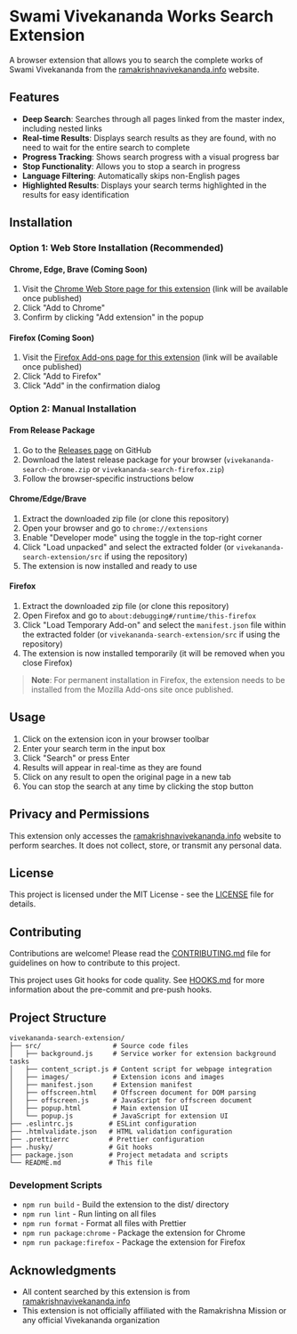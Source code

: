 # Swami Vivekananda Works Search Extension

A browser extension that allows you to search the complete works of Swami Vivekananda from the [ramakrishnavivekananda.info](https://www.ramakrishnavivekananda.info/vivekananda/master_index.htm) website.

## Features

- **Deep Search**: Searches through all pages linked from the master index, including nested links
- **Real-time Results**: Displays search results as they are found, with no need to wait for the entire search to complete
- **Progress Tracking**: Shows search progress with a visual progress bar
- **Stop Functionality**: Allows you to stop a search in progress
- **Language Filtering**: Automatically skips non-English pages
- **Highlighted Results**: Displays your search terms highlighted in the results for easy identification

## Installation

### Option 1: Web Store Installation (Recommended)

#### Chrome, Edge, Brave (Coming Soon)

1. Visit the [Chrome Web Store page for this extension](#) (link will be available once published)
2. Click "Add to Chrome"
3. Confirm by clicking "Add extension" in the popup

#### Firefox (Coming Soon)

1. Visit the [Firefox Add-ons page for this extension](#) (link will be available once published)
2. Click "Add to Firefox"
3. Click "Add" in the confirmation dialog

### Option 2: Manual Installation

#### From Release Package

1. Go to the [Releases page](https://github.com/sreekar339339/vivekananda-search-extension/releases) on GitHub
2. Download the latest release package for your browser (`vivekananda-search-chrome.zip` or `vivekananda-search-firefox.zip`)
3. Follow the browser-specific instructions below

#### Chrome/Edge/Brave

1. Extract the downloaded zip file (or clone this repository)
2. Open your browser and go to `chrome://extensions`
3. Enable "Developer mode" using the toggle in the top-right corner
4. Click "Load unpacked" and select the extracted folder (or `vivekananda-search-extension/src` if using the repository)
5. The extension is now installed and ready to use

#### Firefox

1. Extract the downloaded zip file (or clone this repository)
2. Open Firefox and go to `about:debugging#/runtime/this-firefox`
3. Click "Load Temporary Add-on" and select the `manifest.json` file within the extracted folder (or `vivekananda-search-extension/src` if using the repository)
4. The extension is now installed temporarily (it will be removed when you close Firefox)

> **Note**: For permanent installation in Firefox, the extension needs to be installed from the Mozilla Add-ons site once published.

## Usage

1. Click on the extension icon in your browser toolbar
2. Enter your search term in the input box
3. Click "Search" or press Enter
4. Results will appear in real-time as they are found
5. Click on any result to open the original page in a new tab
6. You can stop the search at any time by clicking the stop button

## Privacy and Permissions

This extension only accesses the [ramakrishnavivekananda.info](https://www.ramakrishnavivekananda.info/) website to perform searches. It does not collect, store, or transmit any personal data.

## License

This project is licensed under the MIT License - see the [LICENSE](LICENSE) file for details.

## Contributing

Contributions are welcome! Please read the [CONTRIBUTING.md](CONTRIBUTING.md) file for guidelines on how to contribute to this project.

This project uses Git hooks for code quality. See [HOOKS.md](HOOKS.md) for more information about the pre-commit and pre-push hooks.

## Project Structure

```
vivekananda-search-extension/
├── src/                  # Source code files
│   ├── background.js     # Service worker for extension background tasks
│   ├── content_script.js # Content script for webpage integration
│   ├── images/           # Extension icons and images
│   ├── manifest.json     # Extension manifest
│   ├── offscreen.html    # Offscreen document for DOM parsing
│   ├── offscreen.js      # JavaScript for offscreen document
│   ├── popup.html        # Main extension UI
│   └── popup.js          # JavaScript for extension UI
├── .eslintrc.js         # ESLint configuration
├── .htmlvalidate.json   # HTML validation configuration
├── .prettierrc          # Prettier configuration
├── .husky/              # Git hooks
├── package.json         # Project metadata and scripts
└── README.md            # This file
```

### Development Scripts

- `npm run build` - Build the extension to the dist/ directory
- `npm run lint` - Run linting on all files
- `npm run format` - Format all files with Prettier
- `npm run package:chrome` - Package the extension for Chrome
- `npm run package:firefox` - Package the extension for Firefox

## Acknowledgments

- All content searched by this extension is from [ramakrishnavivekananda.info](https://www.ramakrishnavivekananda.info/)
- This extension is not officially affiliated with the Ramakrishna Mission or any official Vivekananda organization
